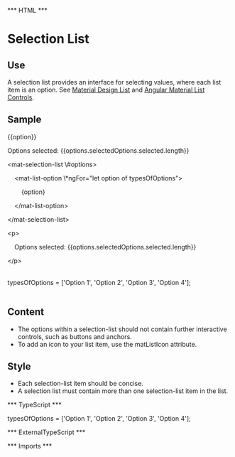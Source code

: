 *** HTML ***
# Selection List

## Use
A selection list provides an interface for selecting values, where each list item is an option.
See [Material Design List](https://material.io/guidelines/style/icons.html) and [Angular Material List Controls](https://material.io/guidelines/components/lists-controls.html#lists-controls-usage).

## Sample

<mat-tab-group>
        <mat-tab label="Component Sample">
            <div class="tab-height">
                <mat-selection-list \#options>
                    <mat-list-option \*ngFor="let option of typesOfOptions">
                        {{option}}
                    </mat-list-option>
                </mat-selection-list>
                <p>
                    Options selected: {{options.selectedOptions.selected.length}}
                </p>
            </div></mat-tab>
        <mat-tab label="HTML"><div class="tab-height">
            <table style="width:100%">
                <p>   &lt;mat-selection-list \#options&gt;</p>
                <p> &nbsp;&nbsp;&nbsp;&nbsp;&lt;mat-list-option \*ngFor="let option of typesOfOptions"&gt;</p>
                <p>&nbsp;&nbsp;&nbsp;&nbsp;&nbsp;&nbsp;&nbsp;&nbsp;&#123;option&#125;</p>
                <p>&nbsp;&nbsp;&nbsp;&nbsp;&lt;/mat-list-option&gt;</p>
                <p>&lt;/mat-selection-list&gt;</p>
                <p>&lt;p&gt; </p>
                <p>&nbsp;&nbsp;&nbsp;&nbsp;Options selected: {{options.selectedOptions.selected.length}}</p>
                <p>&lt;/p&gt;</p>
            </table>
        </div></mat-tab>
        <mat-tab label="TS"><div class="tab-height">
            <table style="width:100%">
                typesOfOptions = ['Option 1', 'Option 2', 'Option 3', 'Option 4'];
            </table>
        </div></mat-tab>
    </mat-tab-group>

## Content

* The options within a selection-list should not contain further interactive controls, such as buttons and anchors.
* To add an icon to your list item, use the matListIcon attribute.


## Style

* Each selection-list item should be concise.
* A selection list must contain more than one selection-list item in the list.

*** TypeScript *** 

typesOfOptions = ['Option 1', 'Option 2', 'Option 3', 'Option 4'];

*** ExternalTypeScript ***

*** Imports ***